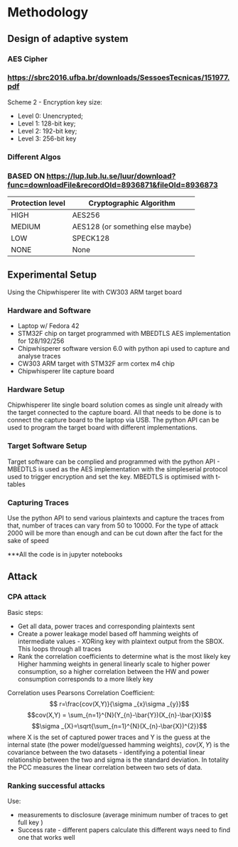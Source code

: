 # Methodology
## Design of adaptive system
### AES Cipher
### https://sbrc2016.ufba.br/downloads/SessoesTecnicas/151977.pdf
Scheme 2 - Encryption key size:
- Level 0: Unencrypted;
- Level 1: 128-bit key;
- Level 2: 192-bit key;
- Level 3: 256-bit key

### Different Algos
### BASED ON https://lup.lub.lu.se/luur/download?func=downloadFile&recordOId=8936871&fileOId=8936873
| **Protection level** | **Cryptographic Algorithm**      |
| -------------------- | -------------------------------- |
| HIGH                 | AES256                           |
| MEDIUM               | AES128 (or something else maybe) |
| LOW                  | SPECK128                         |
| NONE                 | None                             |

## Experimental Setup
Using the Chipwhisperer lite with CW303 ARM target board 
### Hardware and Software
- Laptop w/ Fedora 42
- STM32F chip on target programmed with MBEDTLS AES implementation for 128/192/256
- Chipwhisperer software version 6.0 with python api used to capture and analyse traces
- CW303 ARM target with STM32F arm cortex m4 chip
- Chipwhisperer lite capture board 

### Hardware Setup
Chipwhisperer lite single board solution comes as single unit already with the target connected to the capture board. All that needs to be done is to connect the 
capture board to the laptop via USB. The python API can be used to program the target board with different implementations. 
### Target Software Setup
Target software can be complied and programmed with the python API - MBEDTLS is used as the AES implementation with the simpleserial protocol used to trigger encryption and set the key. MBEDTLS is optimised with t-tables
### Capturing Traces
Use the python API to send various plaintexts and capture the traces from that, number of traces can vary from 50 to 10000. For the type of attack 2000 will be more than enough and can be cut down after the fact for the sake of speed


***All the code is in jupyter notebooks 
## Attack
### CPA attack
Basic steps:
- Get all data, power traces and corresponding plaintexts sent
- Create a power leakage model based off hamming weights of intermediate values - XORing key with plaintext output from the SBOX. This loops through all traces
- Rank the correlation coefficients to determine what is the most likely key
Higher hamming weights in general linearly scale to higher power consumption, so a higher correlation between the HW and power consumption corresponds to a more likely key 

Correlation uses Pearsons Correlation Coefficient:
 $$ r=\frac{cov(X,Y)}{\sigma _{x}\sigma _{y}}$$$$cov(X,Y) = \sum_{n=1}^{N}(Y_{n}-\bar{Y})(X_{n}-\bar{X})$$ $$\sigma _{X}=\sqrt{\sum_{n=1}^{N}(X_{n}-\bar{X})^{2}}$$
 where X is the set of captured power traces and Y is the guess at the internal state (the power model/guessed hamming weights), $cov(X,Y)$ is the covariance between the two datasets - identifying a potential linear relationship between the two and sigma is the standard deviation. In totality the PCC measures the linear correlation between two sets of data. 

### Ranking successful attacks
Use:
- measurements to disclosure (average minimum number of traces to get full key )
- Success rate - different papers calculate this different ways need to find one that works well





